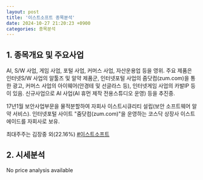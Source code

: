 ```yaml
---
layout: post
title: '이스트소프트 종목분석'
date: 2024-10-27 21:20:23 +0900
categories: 종목분석
---
```


## 1. 종목개요 및 주요사업

AI, S/W 사업, 게임 사업, 포털 사업, 커머스 사업, 자산운용업 등을 영위. 주요 제품은 인터넷S/W 사업의 알툴즈 및 알약 제품군, 인터넷포털 사업의 줌닷컴(zum.com)을 통한 광고, 커머스 사업의 아이웨어(안경테 및 선글라스 등), 인터넷게임 사업의 카발IP 등이 있음. 신규사업으로 AI 사업(AI 휴먼 제작 전용스튜디오 운영) 등을 추진중.

17년1월 보안사업부문을 물적분할하여 자회사 이스트시큐리티 설립(보안 소프트웨어 알약 서비스). 인터넷포털 사이트 "줌닷컴(zum.com)"을 운영하는 코스닥 상장사 이스트에이드를 자회사로 보유.

최대주주는 김장중 외(22.16%)
[#이스트소프트](#)

## 2. 시세분석

No price analysis available
